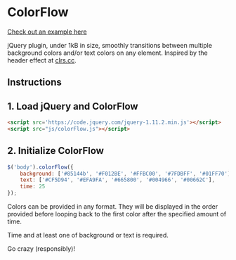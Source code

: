 # ColorFlow

[Check out an example here](https://henrygd.me/colorflow)

jQuery plugin, under 1kB in size, smoothly transitions between multiple background colors and/or text colors on any element. Inspired by the header effect at [clrs.cc](http://clrs.cc/).

## Instructions

## 1. Load jQuery and ColorFlow

```html
<script src='https://code.jquery.com/jquery-1.11.2.min.js'></script>
<script src="js/colorFlow.js"></script>
```

## 2. Initialize ColorFlow

```javascript
$('body').colorFlow({
    background: ['#85144b', '#F012BE', '#FFBC00', '#7FDBFF', '#01FF70'],
    text: ['#CF5D94', '#EFA9FA', '#665800', '#004966', '#00662C'],
    time: 25
});
```
Colors can be provided in any format. They will be displayed in the order provided before looping back to the first color after the specified amount of time.

Time and at least one of background or text is required.

Go crazy (responsibly)!
